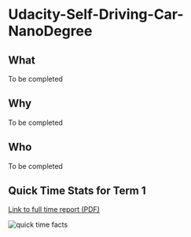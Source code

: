 # Udacity-Self-Driving-Car-NanoDegree

## What
To be completed
## Why
To be completed
## Who
To be completed
## Quick Time Stats for Term 1

[Link to full time report (PDF)](https://github.com/JLee21/Udacity-Self-Driving-Car-NanoDegree/blob/master/docs/full-summary-document.pdf)

![quick time facts](https://github.com/JLee21/Udacity-Self-Driving-Car-NanoDegree/blob/master/docs/consolidated-pics.jpg)
